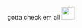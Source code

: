 gotta check em all <img src="https://upload.wikimedia.org/wikipedia/commons/thumb/5/53/Pok%C3%A9_Ball_icon.svg/512px-Pok%C3%A9_Ball_icon.svg.png" style="width:30px; height:30px"/>
